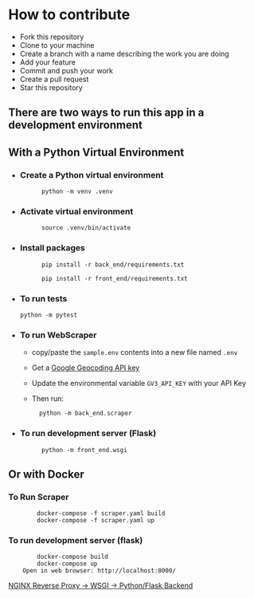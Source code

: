# How to contribute

- Fork this repository
- Clone to your machine
- Create a branch with a name describing the work you are doing
- Add your feature
- Commit and push your work
- Create a pull request
- Star this repository

## **There are two ways to run this app in a development environment**

## With a Python Virtual Environment

- ### Create a Python virtual environment

            python -m venv .venv

- ### Activate virtual environment

            source .venv/bin/activate

- ### Install packages

            pip install -r back_end/requirements.txt

            pip install -r front_end/requirements.txt

- ### To run tests

      python -m pytest

- ### To run WebScraper

  - copy/paste the `sample.env` contents into a new file named `.env`
  - Get a [Google Geocoding API key](https://developers.google.com/maps/documentation/geolocation/overview)
  - Update the environmental variable `GV3_API_KEY` with your API Key
  - Then run:

          python -m back_end.scraper

- ### To run development server (Flask)

            python -m front_end.wsgi

## Or with Docker

### To Run Scraper

            docker-compose -f scraper.yaml build
            docker-compose -f scraper.yaml up

### To run development server (flask)

            docker-compose build
            docker-compose up
        Open in web browser: http://localhost:8000/

[NGINX Reverse Proxy -> WSGI -> Python/Flask Backend](https://github.com/docker/awesome-compose/tree/master/nginx-wsgi-flask#nginx-reverse-proxy---wsgi---pythonflask-backend)
